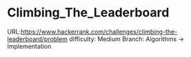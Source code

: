 # Climbing_The_Leaderboard

URL:https://www.hackerrank.com/challenges/climbing-the-leaderboard/problem
difficulty: Medium
Branch: Algorithms -> Implementation
